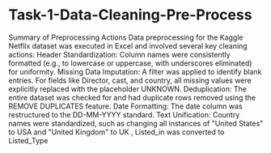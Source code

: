 # Task-1-Data-Cleaning-Pre-Process
Summary of Preprocessing Actions
Data preprocessing for the Kaggle Netflix dataset was executed in Excel and involved several key cleaning actions:
Header Standardization: Column names were consistently formatted (e.g., to lowercase or uppercase, with underscores eliminated) for uniformity.
Missing Data Imputation: A filter was applied to identify blank entries. For fields like Director, cast, and country, all missing values were explicitly replaced with the placeholder UNKNOWN.
Deduplication: The entire dataset was checked for and had duplicate rows removed using the REMOVE DUPLICATES feature.
Date Formatting: The date column was restructured to the DD-MM-YYYY standard.
Text Unification: Country names were standardized, such as changing all instances of "United States" to USA and "United Kingdom" to UK , Listed_in was converted to Listed_Type
